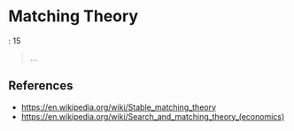 # Matching Theory

: 15

> …
> 

## References

- https://en.wikipedia.org/wiki/Stable_matching_theory
- https://en.wikipedia.org/wiki/Search_and_matching_theory_(economics)